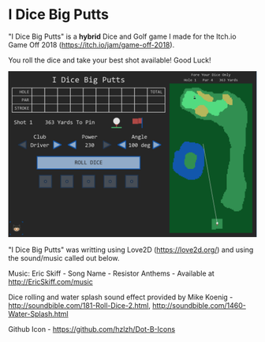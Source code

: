# I Dice Big Putts

"I Dice Big Putts" is a **hybrid** Dice and Golf game I made for the Itch.io Game Off 2018 (https://itch.io/jam/game-off-2018).

You roll the dice and take your best shot available! Good Luck!

![Overview](https://raw.githubusercontent.com/chris84948/dicegolf/master/screenshots/final_game.gif)

"I Dice Big Putts" was writting using Love2D (https://love2d.org/) and using the sound/music called out below.

Music: Eric Skiff - Song Name - Resistor Anthems - Available at http://EricSkiff.com/music

Dice rolling and water splash sound effect provided by Mike Koenig - http://soundbible.com/181-Roll-Dice-2.html, http://soundbible.com/1460-Water-Splash.html

Github Icon - https://github.com/hzlzh/Dot-B-Icons
